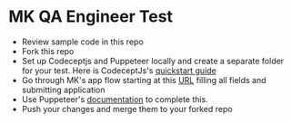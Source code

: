 # MK QA Engineer Test
* Review sample code in this repo
* Fork this repo
* Set up Codeceptjs and Puppeteer locally and create a separate folder for your test. Here is CodeceptJs's [quickstart guide](https://codecept.io/quickstart/)
* Go through MK's app flow starting at this [URL](https://ccos.alpha.mkdecision.com/apply/?store=MkCreditCards&product=cash-rewards-worldcard) filling all fields and submitting application
* Use Puppeteer's [documentation](https://codecept.io/puppeteer/#writing-tests) to complete this.
* Push your changes and merge them to your forked repo
